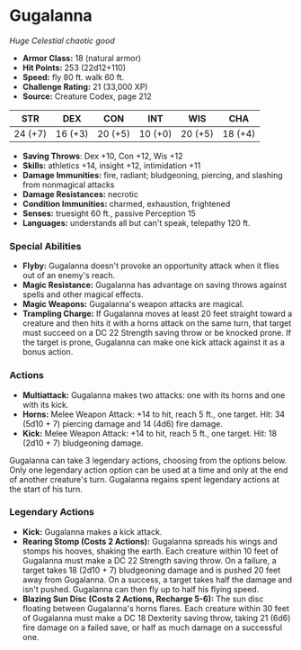 # Gugalanna

*Huge* *Celestial* *chaotic good*

- **Armor Class:** 18 (natural armor)
- **Hit Points:** 253 (22d12+110)
- **Speed:** fly 80 ft. walk 60 ft.
- **Challenge Rating:** 21 (33,000 XP)
- **Source:** Creature Codex, page 212

| STR | DEX | CON | INT | WIS | CHA |
| --- | --- | --- | --- | --- | --- |
| 24 (+7) | 16 (+3) | 20 (+5) | 10 (+0) | 20 (+5) | 18 (+4) |

- **Saving Throws**: Dex +10, Con +12, Wis +12
- **Skills:** athletics +14, insight +12, intimidation +11
- **Damage Immunities:** fire, radiant; bludgeoning, piercing, and slashing from nonmagical attacks
- **Damage Resistances:** necrotic
- **Condition Immunities:** charmed, exhaustion, frightened
- **Senses:** truesight 60 ft., passive Perception 15
- **Languages:** understands all but can't speak, telepathy 120 ft.

### Special Abilities

- **Flyby:** Gugalanna doesn't provoke an opportunity attack when it flies out of an enemy's reach.
- **Magic Resistance:** Gugalanna has advantage on saving throws against spells and other magical effects.
- **Magic Weapons:** Gugalanna's weapon attacks are magical.
- **Trampling Charge:** If Gugalanna moves at least 20 feet straight toward a creature and then hits it with a horns attack on the same turn, that target must succeed on a DC 22 Strength saving throw or be knocked prone. If the target is prone, Gugalanna can make one kick attack against it as a bonus action.

### Actions

- **Multiattack:** Gugalanna makes two attacks: one with its horns and one with its kick.
- **Horns:** Melee Weapon Attack: +14 to hit, reach 5 ft., one target. Hit: 34 (5d10 + 7) piercing damage and 14 (4d6) fire damage.
- **Kick:** Melee Weapon Attack: +14 to hit, reach 5 ft., one target. Hit: 18 (2d10 + 7) bludgeoning damage.

Gugalanna can take 3 legendary actions, choosing from the options below. Only one legendary action option can be used at a time and only at the end of another creature's turn. Gugalanna regains spent legendary actions at the start of his turn.

### Legendary Actions

- **Kick:** Gugalanna makes a kick attack.
- **Rearing Stomp (Costs 2 Actions):** Gugalanna spreads his wings and stomps his hooves, shaking the earth. Each creature within 10 feet of Gugalanna must make a DC 22 Strength saving throw. On a failure, a target takes 18 (2d10 + 7) bludgeoning damage and is pushed 20 feet away from Gugalanna. On a success, a target takes half the damage and isn't pushed. Gugalanna can then fly up to half his flying speed.
- **Blazing Sun Disc (Costs 2 Actions, Recharge 5-6):** The sun disc floating between Gugalanna's horns flares. Each creature within 30 feet of Gugalanna must make a DC 18 Dexterity saving throw, taking 21 (6d6) fire damage on a failed save, or half as much damage on a successful one.
